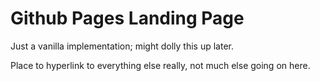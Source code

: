 # Github Pages Landing Page

Just a vanilla implementation; might dolly this up later.

Place to hyperlink to everything else really, not much else going on here.
